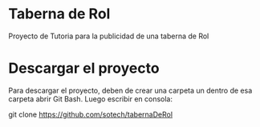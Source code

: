 # Taberna de Rol
Proyecto de Tutoria para la publicidad de una taberna de Rol

# Descargar el proyecto
Para descargar el proyecto, deben de crear una carpeta un dentro de esa carpeta abrir Git Bash. Luego escribir en consola:

git clone https://github.com/sotech/tabernaDeRol
